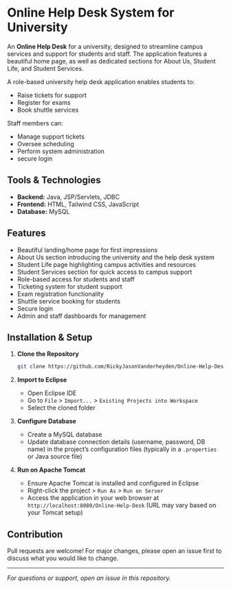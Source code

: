 # Online Help Desk System for University

An **Online Help Desk** for a university, designed to streamline campus services and support for students and staff. The application features a beautiful home page, as well as dedicated sections for About Us, Student Life, and Student Services.

A role-based university help desk application enables students to:
- Raise tickets for support
- Register for exams
- Book shuttle services

Staff members can:
- Manage support tickets
- Oversee scheduling
- Perform system administration
- secure login

## Tools & Technologies

- **Backend:** Java, JSP/Servlets, JDBC
- **Frontend:** HTML, Tailwind CSS, JavaScript
- **Database:** MySQL

## Features

- Beautiful landing/home page for first impressions
- About Us section introducing the university and the help desk system
- Student Life page highlighting campus activities and resources
- Student Services section for quick access to campus support
- Role-based access for students and staff
- Ticketing system for student support
- Exam registration functionality
- Shuttle service booking for students
- Secure login
- Admin and staff dashboards for management

## Installation & Setup

1. **Clone the Repository**
   ```sh
   git clone https://github.com/RickyJasonVanderheyden/Online-Help-Desk.git
   ```

2. **Import to Eclipse**
   - Open Eclipse IDE
   - Go to `File` > `Import...` > `Existing Projects into Workspace`
   - Select the cloned folder

3. **Configure Database**
   - Create a MySQL database
   - Update database connection details (username, password, DB name) in the project’s configuration files (typically in a `.properties` or Java source file)

4. **Run on Apache Tomcat**
   - Ensure Apache Tomcat is installed and configured in Eclipse
   - Right-click the project > `Run As` > `Run on Server`
   - Access the application in your web browser at `http://localhost:8080/Online-Help-Desk` (URL may vary based on your Tomcat setup)

## Contribution

Pull requests are welcome! For major changes, please open an issue first to discuss what you would like to change.



---
*For questions or support, open an issue in this repository.*
